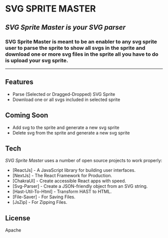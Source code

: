 # SVG SPRITE MASTER
## _SVG Sprite Master is your SVG parser_

### SVG Sprite Master is meant to be an enabler to any svg sprite user to parse the sprite to show all svgs in the sprite and download one or more svg files in the sprite all you have to do is upload your svg sprite.

------------------------

## Features

- Parse (Selected or Dragged-Dropped) SVG Sprite
- Download one or all svgs included in selected sprite

## Coming Soon
- Add svg to the sprite and generate a new svg sprite
- Delete svg from the sprite and generate a new svg sprite

## Tech

_SVG Sprite Master_ uses a number of open source projects to work properly:

- [ReactJs] - A JavaScript library for building user interfaces.
- [NextJs] - The React Framework for Production.
- [ChakraUI] - Create accessible React apps with speed.
- [Svg-Parser] - Create a JSON-friendly object from an SVG string.
- [Hast-Util-To-Html] - Transform HAST to HTML.
- [File-Saver] - For Saving Files.
- [JsZip] - For Zipping Files.

## License

Apache
